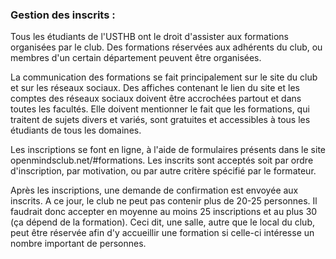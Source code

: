### Gestion des inscrits :

Tous les étudiants de l'USTHB ont le droit d'assister aux formations organisées par le club. Des formations réservées aux adhérents du club, ou membres d'un certain département peuvent être organisées.

La communication des formations se fait principalement sur le site du club et sur les réseaux sociaux. Des affiches contenant le lien du site et les comptes des réseaux sociaux doivent être accrochées partout et dans toutes les facultés. Elle doivent mentionner le fait que les formations, qui traitent de sujets divers et variés, sont gratuites et accessibles à tous les étudiants de tous les domaines. 

Les inscriptions se font en ligne, à l'aide de formulaires présents dans le site openmindsclub.net/#formations. Les inscrits sont acceptés soit par ordre d'inscription, par motivation, ou par autre critère spécifié par le formateur.

Après les inscriptions, une demande de confirmation est envoyée aux inscrits. A ce jour, le club ne peut pas contenir plus de 20-25 personnes. Il faudrait donc accepter en moyenne au moins 25 inscriptions et au plus 30 (ça dépend de la formation).
Ceci dit, une salle, autre que le local du club, peut être réservée afin d'y accueillir une formation si celle-ci intéresse un nombre important de personnes.


